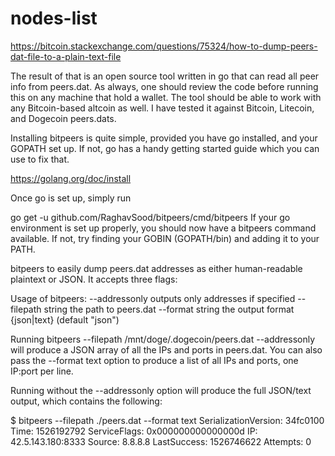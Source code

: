 # nodes-list

https://bitcoin.stackexchange.com/questions/75324/how-to-dump-peers-dat-file-to-a-plain-text-file

The result of that is an open source tool written in go that can read all peer info from peers.dat. As always, one should review the code before running this on any machine that hold a wallet. The tool should be able to work with any Bitcoin-based altcoin as well. I have tested it against Bitcoin, Litecoin, and Dogecoin peers.dats.

Installing bitpeers is quite simple, provided you have go installed, and your GOPATH set up. If not, go has a handy getting started guide which you can use to fix that.

https://golang.org/doc/install

Once go is set up, simply run

go get -u github.com/RaghavSood/bitpeers/cmd/bitpeers
If your go environment is set up properly, you should now have a bitpeers command available. If not, try finding your GOBIN (GOPATH/bin) and adding it to your PATH.

bitpeers to easily dump peers.dat addresses as either human-readable plaintext or JSON. It accepts three flags:

Usage of bitpeers:
      --addressonly       outputs only addresses if specified
      --filepath string   the path to peers.dat
      --format string     the output format {json|text} (default "json")
      
Running bitpeers --filepath /mnt/doge/.dogecoin/peers.dat --addressonly will produce a JSON array of all the IPs and ports in peers.dat. You can also pass the --format text option to produce a list of all IPs and ports, one IP:port per line.

Running without the --addressonly option will produce the full JSON/text output, which contains the following:

$ bitpeers --filepath ./peers.dat --format text
SerializationVersion: 34fc0100
Time: 1526192792
ServiceFlags: 0x000000000000000d
IP: 42.5.143.180:8333
Source: 8.8.8.8
LastSuccess: 1526746622
Attempts: 0
